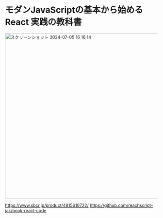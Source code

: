 # モダンJavaScriptの基本から始める React 実践の教科書

<img width="543" alt="スクリーンショット 2024-07-05 16 16 14" src="https://github.com/demiko2014/kyokasho-react/assets/17314376/4bb5e7a7-cbca-406f-ac54-120f9efe1bd0">


https://www.sbcr.jp/product/4815610722/
https://github.com/reachscript-jak/book-react-code
